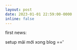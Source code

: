 ```yaml
---
layout: post
date: 2023-01-01 22:59:00-0000
inline: false
---
```


first news:

setup mãi mới xong blog =='
